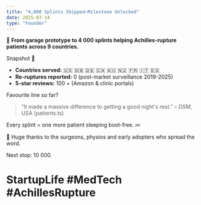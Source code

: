 ```yaml
---
title: "4,000 Splints Shipped—Milestone Unlocked"
date: 2025-07-14
type: "Founder"
---
```


🎉 **From garage prototype to 4 000 splints helping Achilles-rupture patients across 9 countries.**

Snapshot 📸

- **Countries served:** 🇺🇸 🇬🇧 🇩🇪 🇨🇦 🇦🇺 🇳🇿 🇫🇷 🇮🇹 🇪🇸
- **Re-ruptures reported:** 0 (post-market surveillance 2019-2025)
- **5-star reviews:** 100 + (Amazon & clinic portals)

Favourite line so far?
> “It made a massive difference to getting a good night's rest.” – *DSM*, USA (patients.ts)

Every splint = one more patient sleeping boot-free. 💤

🙏 Huge thanks to the surgeons, physios and early adopters who spread the word.

Next stop: 10 000.

# StartupLife #MedTech #AchillesRupture
